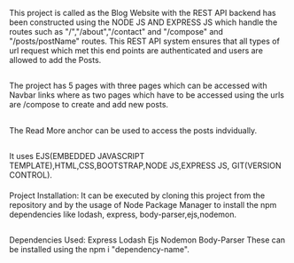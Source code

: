 This project is called as the Blog Website with the REST API backend has been constructed using the NODE JS AND EXPRESS JS which handle the routes such as "/","/about","/contact" and
"/compose" and "/posts/postName" routes. This REST API system ensures that all types of url request which met this end points are authenticated and users are 
allowed to add the Posts.
##
The project has 5 pages with three pages which can be accessed with Navbar links where as two pages which have to be accessed using the urls are /compose to create and add new posts.
##
The Read More anchor can be used to access the posts indvidually.
##
It uses EJS(EMBEDDED JAVASCRIPT TEMPLATE),HTML,CSS,BOOTSTRAP,NODE JS,EXPRESS JS, GIT(VERSION CONTROL).
####
Project Installation:
It can be executed by cloning this project from the repository and by the usage of Node Package Manager to install the npm dependencies like lodash, express, body-parser,ejs,nodemon.
##
Dependencies Used:
Express
Lodash
Ejs
Nodemon
Body-Parser
These can be installed using the npm i "dependency-name".
